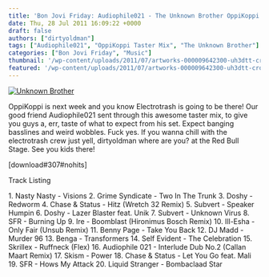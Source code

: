 ```yaml
---
title: 'Bon Jovi Friday: Audiophile021 - The Unknown Brother OppiKoppi Taster Mix'
date: Thu, 28 Jul 2011 16:09:22 +0000
draft: false
authors: ["dirtyoldman"]
tags: ["Audiophile021", "OppiKoppi Taster Mix", "The Unknown Brother"]
categories: ["Bon Jovi Friday", "Music"]
thumbnail: '/wp-content/uploads/2011/07/artworks-000009642300-uh3dtt-crop-150x150.jpg'
featured: '/wp-content/uploads/2011/07/artworks-000009642300-uh3dtt-crop-304x190.jpg'
---
```


[![](/wp-content/uploads/2011/07/artworks-000009642300-uh3dtt-crop.jpg "Unknown Brother")](/2011/07/28/bon-jovi-friday-audiophile021-the-unknown-brother-oppikoppi-taster-mix/artworks-000009642300-uh3dtt-crop/)

OppiKoppi is next week and you know Electrotrash is going to be there! Our good friend Audiophile021 sent through this awesome taster mix, to give you guys a, err, taste of what to expect from his set. Expect banging basslines and weird wobbles. Fuck yes. If you wanna chill with the electrotrash crew just yell, dirtyoldman where are you? at the Red Bull Stage. See you kids there!

\[download#307#nohits\]

Track Listing

1\. Nasty Nasty - Visions 2. Grime Syndicate - Two In The Trunk 3. Doshy - Redworm 4. Chase & Status - Hitz (Wretch 32 Remix) 5. Subvert - Speaker Humpin 6. Doshy - Lazer Blaster feat. Unik 7. Subvert - Unknown Virus 8. SFR - Burning Up 9. Ire - Boomblast (Hironimus Bosch Remix) 10. Ill-Esha - Only Fair (Unsub Remix) 11. Benny Page - Take You Back 12. DJ Madd - Murder 96 13. Benga - Transformers 14. Self Evident - The Celebration 15. Skrillex - Ruffneck (Flex) 16. Audiophile 021 - Interlude Dub No.2 (Callan Maart Remix) 17. Skism - Power 18. Chase & Status - Let You Go feat. Mali 19. SFR - Hows My Attack 20. Liquid Stranger - Bombaclaad Star

